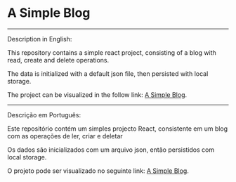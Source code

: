 <h1>A Simple Blog</h1>
<hr/>
<p>Description in English:</p>
<p>This repository contains a simple react project, consisting of a blog with read, create and delete operations. </p>
<p>The data is initialized with a default json file, then persisted with local storage.</p>
<p>The project can be visualized in the follow link: <a href='https://vanderms.github.io/simple-react-blog/#/'>A Simple Blog</a>.</p>
<hr/>
<p>Descrição em Português:</p>
<p>Este repositório contém um simples projecto React, consistente em um blog com as operações de ler, criar e deletar</p>
<p>Os dados são inicializados com um arquivo json, então persistidos com local storage.</p>
<p>O projeto pode ser visualizado no seguinte link: <a href='https://vanderms.github.io/simple-react-blog/#/'>A Simple Blog</a>.</p>